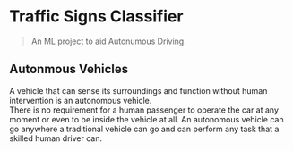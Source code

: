 # Traffic Signs Classifier

> <Subtitle>

> An ML project to aid Autonumous Driving.


## Autonmous Vehicles
<p float="left">
A vehicle that can sense its surroundings and function without human intervention is an autonomous vehicle. <br>
There is no requirement for a human passenger to operate the car at any moment or even to be inside the vehicle at all.
An autonomous vehicle can go anywhere a traditional vehicle can go and can perform any task that a skilled human driver can.
</p>
